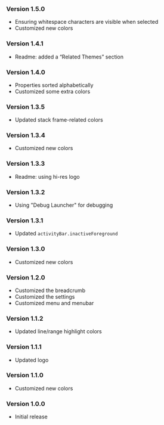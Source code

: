 ### Version 1.5.0
- Ensuring whitespace characters are visible when selected
- Customized new colors

### Version 1.4.1
- Readme: added a “Related Themes” section

### Version 1.4.0
- Properties sorted alphabetically
- Customized some extra colors

### Version 1.3.5
- Updated stack frame-related colors

### Version 1.3.4
- Customized new colors

### Version 1.3.3
- Readme: using hi-res logo

### Version 1.3.2
- Using "Debug Launcher" for debugging

### Version 1.3.1
- Updated `activityBar.inactiveForeground`

### Version 1.3.0
- Customized new colors

### Version 1.2.0
- Customized the breadcrumb
- Customized the settings
- Customized menu and menubar

### Version 1.1.2
- Updated line/range highlight colors

### Version 1.1.1
- Updated logo

### Version 1.1.0
- Customized new colors

### Version 1.0.0
- Initial release
